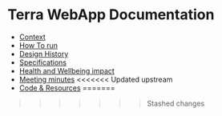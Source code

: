 # Terra WebApp Documentation


- [Context](Context/context.md)
- [How To run](howtorun/howtorun.md)
- [Design History](history/history.md)
- [Specifications](specifiations/specifications.md)
- [Health and Wellbeing impact](meeting/meeting.md)
- [Meeting minutes](meeting/meeting.md)
<<<<<<< Updated upstream
- [Code & Resources](resource/resource.md)
=======

>>>>>>> Stashed changes
